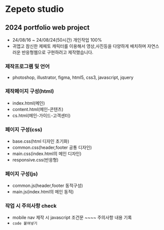 # Zepeto studio
## 2024 portfolio web project
* 24/08/16 ~ 24/08/24(50시간) 개인작업 100%
* 귀엽고 참신한 제페토 캐릭터를 이용해서 영상,사진등을 다양하게 배치하며 자연스러운
    반응형웹으로 구현하려고 제작했습니다.
### 제작프로그램 및 언어
* photoshop, illustrator, figma, html5, css3, javascript, jquery
### 제작페이지 구성(html)
* index.html(메인)
* content.html(메인-콘텐츠)
* cs.html(메인-가이드-고객센터)
### 페이지 구성(css)
* base.css(html 디자인 초기화)
* common.css(header,footer 공통 디자인)
* main.css(index.html의 메인 디자인)
* responsive.css(반응형)
### 페이지 구성(js)
* common.js(header,footer 동적구성)
* main.js(index.html의 메인 동적)
### 작업 시 주의사항 check
* mobile nav 제작 시 javascript 조건문 ~~~~ 주의사항 내용 기록
* `code 붙여넣기`